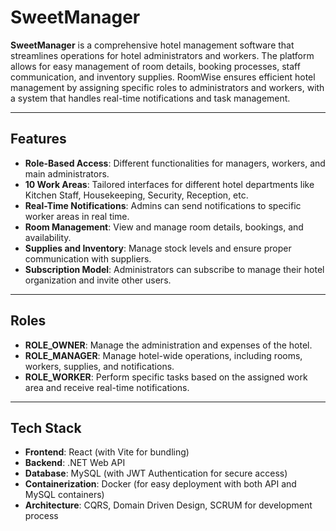 # SweetManager 

**SweetManager** is a comprehensive hotel management software that streamlines operations for hotel administrators and workers. The platform allows for easy management of room details, booking processes, staff communication, and inventory supplies. RoomWise ensures efficient hotel management by assigning specific roles to administrators and workers, with a system that handles real-time notifications and task management.

---

## Features

- **Role-Based Access**: Different functionalities for managers, workers, and main administrators.
- **10 Work Areas**: Tailored interfaces for different hotel departments like Kitchen Staff, Housekeeping, Security, Reception, etc.
- **Real-Time Notifications**: Admins can send notifications to specific worker areas in real time.
- **Room Management**: View and manage room details, bookings, and availability.
- **Supplies and Inventory**: Manage stock levels and ensure proper communication with suppliers.
- **Subscription Model**: Administrators can subscribe to manage their hotel organization and invite other users.

---

## Roles

- **ROLE_OWNER**: Manage the administration and expenses of the hotel.
- **ROLE_MANAGER**: Manage hotel-wide operations, including rooms, workers, supplies, and notifications.
- **ROLE_WORKER**: Perform specific tasks based on the assigned work area and receive real-time notifications.
---

## Tech Stack

- **Frontend**: React (with Vite for bundling)
- **Backend**: .NET Web API
- **Database**: MySQL (with JWT Authentication for secure access)
- **Containerization**: Docker (for easy deployment with both API and MySQL containers)
- **Architecture**: CQRS, Domain Driven Design, SCRUM for development process
